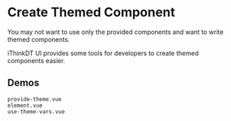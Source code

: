 # Create Themed Component

You may not want to use only the provided components and want to write themed components.

iThinkDT UI provides some tools for developers to create themed components easier.

## Demos

```demo
provide-theme.vue
element.vue
use-theme-vars.vue
```
